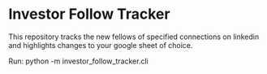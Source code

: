 # Investor Follow Tracker

This repository tracks the new fellows of specified connections on linkedin and highlights changes to your google sheet of choice.

Run: python -m investor_follow_tracker.cli
